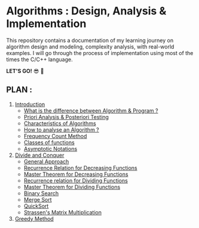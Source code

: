 # Algorithms : Design, Analysis &  Implementation
This repository contains a documentation of my learning journey on algorithm design and modeling, complexity analysis, with real-world examples. I will go through the process of implementation using most of the times the C/C++ language.

**LET'S GO!** :sunglasses: :muscle:

## PLAN :
1. [Introduction](https://github.com/fahdarhalai/Algorithms/tree/master/1-Introduction)
    - [What is the difference between Algorithm & Program ?](https://github.com/fahdarhalai/Algorithms/tree/master/1-Introduction#what-is-the-difference-between-algorithm--program-)
    - [Priori Analysis & Posteriori Testing](https://github.com/fahdarhalai/Algorithms/tree/master/1-Introduction#priori-analysis--posteriori-testing-)
    - [Characteristics of Algorithms](https://github.com/fahdarhalai/Algorithms/tree/master/1-Introduction#characteristics-of-algorithms-)
    - [How to analyse an Algorithm ?](https://github.com/fahdarhalai/Algorithms/tree/master/1-Introduction#how-to-analyse-an-algorithm-)
    - [Frequency Count Method](https://github.com/fahdarhalai/Algorithms/tree/master/1-Introduction#frequency-count-method-)
    - [Classes of functions](https://github.com/fahdarhalai/Algorithms/tree/master/1-Introduction#classes-of-functions-)
    - [Asymptotic Notations](https://github.com/fahdarhalai/Algorithms/tree/master/1-Introduction#classes-of-functions-)
2. [Divide and Conquer](https://github.com/fahdarhalai/Algorithms/tree/master/2-Divide%20and%20Conquer)
    - [General Approach](https://github.com/fahdarhalai/Algorithms/tree/master/2-Divide%20and%20Conquer#general-approach-)
    - [Recurrence Relation for Decreasing Functions](https://github.com/fahdarhalai/Algorithms/tree/master/2-Divide%20and%20Conquer#recurrence-relation-for-decreasing-functions-)
    - [Master Theorem for Decreasing Functions](https://github.com/fahdarhalai/Algorithms/tree/master/2-Divide%20and%20Conquer#master-theorem-for-decreasing-functions-)
    - [Recurrence relation for Dividing Functions](https://github.com/fahdarhalai/Algorithms/tree/master/2-Divide%20and%20Conquer#recurrence-relation-for-dividing-functions-)
    - [Master Theorem for Dividing Functions](https://github.com/fahdarhalai/Algorithms/tree/master/2-Divide%20and%20Conquer#master-theorem-for-dividing-functions-)
    - [Binary Search](https://github.com/fahdarhalai/Algorithms/blob/master/2-Divide%20and%20Conquer/README.md#binary-search-)
    - [Merge Sort](https://github.com/fahdarhalai/Algorithms/blob/master/2-Divide%20and%20Conquer/README.md#merge-sort-)
    - [QuickSort](https://github.com/fahdarhalai/Algorithms/tree/master/2-Divide%20and%20Conquer#quicksort-)
    - [Strassen's Matrix Multiplication](https://github.com/fahdarhalai/Algorithms/tree/master/2-Divide%20and%20Conquer#strassens-matrix-multiplication-)
3. [Greedy Method](https://github.com/fahdarhalai/Algorithms/tree/master/3-Greedy%20Method)
